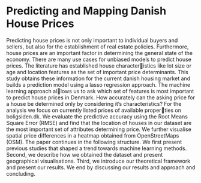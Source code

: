 # Predicting and Mapping Danish House Prices


Predicting house prices is not only important to individual buyers and sellers, but also
for the establishment of real estate policies. Furthermore, house prices are an important
factor in determining the general state of the economy. There are many use cases for
unbiased models to predict house prices. The literature has established house characteristics like lot size or age and location features as the set of important price determinants.
This study obtains these information for the current danish housing market and builds a
prediction model using a lasso regression approach. The machine learning approach allows us to ask which set of features is most important to predict house prices in Denmark.
How accurately can the asking price for a house be determined only by considering it’s
characteristics? For the analysis we focus on currently listed prices of available properties on boligsiden.dk. We evaluate the predictive accuracy using the Root Means Square
Error (RMSE) and find that the location of houses in our dataset are the most important
set of attributes determining price. We further visualise spatial price differences in a
heatmap obtained from OpenStreetMaps (OSM).
The paper continues in the following structure. We first present previous studies
that shaped a trend towards machine learning methods. Second, we describe how we
obtained the dataset and present geographical visualisations. Third, we introduce our
theoretical framework and present our results. We end by discussing our results and
approach and concluding.
